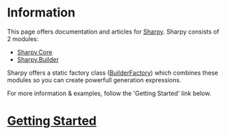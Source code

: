 # Information
This page offers documentation and articles for [Sharpy](xref:Sharpy).
Sharpy consists of 2 modules:
* [Sharpy.Core](xref:Sharpy.Core)
* [Sharpy.Builder](xref:Sharpy.Builder)

Sharpy offers a static factory class ([BuilderFactory](xref:Sharpy.BuilderFactory)) which combines these modules so you can create powerfull generation expressions.

For more information & examples, follow the 'Getting Started' link below.
# [Getting Started](./articles/getting.started.md)
